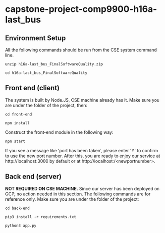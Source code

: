 # capstone-project-comp9900-h16a-last_bus

## Environment Setup
All the following commands should be run from the CSE system command line.

`unzip h16a-last_bus_FinalSoftwareQuality.zip`

`cd h16a-last_bus_FinalSoftwareQuality`

## Front end (client)
The system is built by Node.JS, CSE machine already has it. Make sure you are under the
folder of the project, then:

`cd front-end`

`npm install`

Construct the front-end module in the following way:

`npm start`

If you see a message like 'port has been taken', please enter 'Y' to confirm to use the 
new port number. After this, you are ready to enjoy our service at http://localhost:3000
by default or at http://localhost:/<newportnumber\>.

## Back end (server) 
**NOT REQUIRED ON CSE MACHINE.** Since our server has been deployed on GCP, no action needed
in this section. The following commands are for reference only. Make sure you are under
the folder of the project:

`cd back-end`

`pip3 install -r requirements.txt`

`python3 app.py`
